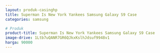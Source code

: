```yaml
---
layout: produk-casinghp
title: Superman Is New York Yankees Samsung Galaxy S9 Case
categories: samsung

# Produk
product-title: Superman Is New York Yankees Samsung Galaxy S9 Case
image-drive: 1Ltb7uQANR7GR6QJkxKslhJdsuf9948v1
harga: 90000
---
```

